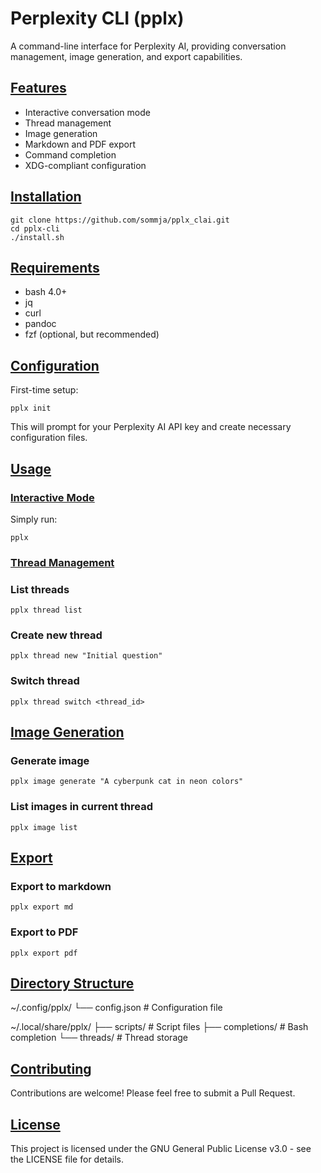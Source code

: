 # Perplexity CLI (pplx)

A command-line interface for Perplexity AI, providing conversation management, image generation, and export capabilities.

## [Features](pplx://action/followup)

- Interactive conversation mode
- Thread management
- Image generation
- Markdown and PDF export
- Command completion
- XDG-compliant configuration

## [Installation](pplx://action/followup)

```
git clone https://github.com/sommja/pplx_clai.git
cd pplx-cli
./install.sh
```

## [Requirements](pplx://action/followup)

- bash 4.0+
- jq
- curl
- pandoc
- fzf (optional, but recommended)

## [Configuration](pplx://action/followup)

First-time setup:

```
pplx init
```

This will prompt for your Perplexity AI API key and create necessary configuration files.

## [Usage](pplx://action/followup)

### [Interactive Mode](pplx://action/followup)

Simply run:

```
pplx
```

### [Thread Management](pplx://action/followup)

### List threads

```
pplx thread list
```

### Create new thread

```
pplx thread new "Initial question"
```

### Switch thread

```
pplx thread switch <thread_id>
```


## [Image Generation](pplx://action/followup)

### Generate image

```
pplx image generate "A cyberpunk cat in neon colors"
```

### List images in current thread

```
pplx image list 
```

## [Export](pplx://action/followup)

### Export to markdown

```
pplx export md
```

### Export to PDF

```
pplx export pdf
```

## [Directory Structure](pplx://action/followup)

~/.config/pplx/
└── config.json # Configuration file

~/.local/share/pplx/
├── scripts/ # Script files
├── completions/ # Bash completion
└── threads/ # Thread storage


## [Contributing](pplx://action/followup)

Contributions are welcome! Please feel free to submit a Pull Request.

## [License](pplx://action/followup)

This project is licensed under the GNU General Public License v3.0 - see the LICENSE file for details.

